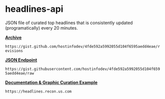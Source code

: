 # headlines-api
JSON file of curated top headlines that is consistently updated (programatically) every 20 minutes.

<u>__Archive__</u>

`https://gist.github.com/hostinfodev/4fde592a5992055d104f6595aedd4eae/revisions`

<u>__JSON Endpoint__</u>

`https://gist.githubusercontent.com/hostinfodev/4fde592a5992055d104f6595aedd4eae/raw`

<u>__Documentation & Graphic Curation Example__</u>

`https://headlines.recon.us.com`




